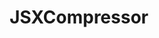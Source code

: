 ---
title: JSXCompressor
parent: docs
order: 6
sections:

  - file: jsxcompressor
    layout: text


---